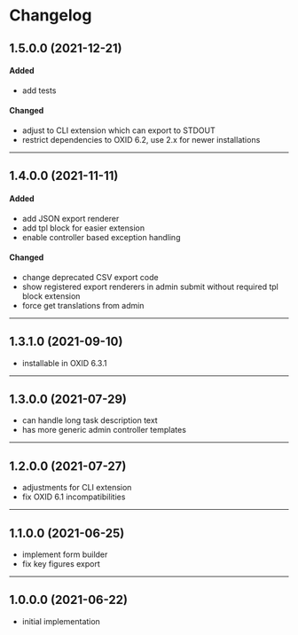 # Changelog

## 1.5.0.0 (2021-12-21)

#### Added
- add tests

#### Changed
- adjust to CLI extension which can export to STDOUT
- restrict dependencies to OXID 6.2, use 2.x for newer installations

---

## 1.4.0.0 (2021-11-11)

#### Added
- add JSON export renderer
- add tpl block for easier extension
- enable controller based exception handling

#### Changed
- change deprecated CSV export code
- show registered export renderers in admin submit without required tpl block extension
- force get translations from admin

---

## 1.3.1.0 (2021-09-10)

- installable in OXID 6.3.1

---

## 1.3.0.0 (2021-07-29)

- can handle long task description text
- has more generic admin controller templates

---

## 1.2.0.0 (2021-07-27)

- adjustments for CLI extension
- fix OXID 6.1 incompatibilities

---

## 1.1.0.0 (2021-06-25)

- implement form builder
- fix key figures export

---

## 1.0.0.0 (2021-06-22)

- initial implementation